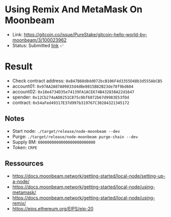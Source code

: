 # Using Remix And MetaMask On Moonbeam

- Link: https://gitcoin.co/issue/PureStake/gitcoin-hello-world-by-moonbeam/3/100023962
- Status: Submitted [link](https://raw.githubusercontent.com/Hugoo/polkadot-hackathon/main/challenges/remix-metamask-moonbeam/checkContractAddress.txt) ✅

# Result

- Check contract address: `0xB47B68d8dd072bcB106F4d3355D48b3d555AbCB5`
- account01: `0x97AA2A87A09833d4dBe8015B82B23de78f9bd684`
- account02: `0x18e4734D35e74139FA1ACE674B432838A22d1647`
- spender: `0x12Cb274aAD8251C875c0bf6872b67d9983E53fDd`
- contract: `0x54aFed49317E37d997b319767C30284321345172`

## Notes

- Start node: `./target/release/node-moonbeam --dev`
- Purge: `./target/release/node-moonbeam purge-chain --dev`
- Supply 8M: `8000000000000000000000000`
- Token: `CRPE`

## Ressources

- https://docs.moonbeam.network/getting-started/local-node/setting-up-a-node/
- https://docs.moonbeam.network/getting-started/local-node/using-metamask/
- https://docs.moonbeam.network/getting-started/local-node/using-remix/
- https://eips.ethereum.org/EIPS/eip-20
